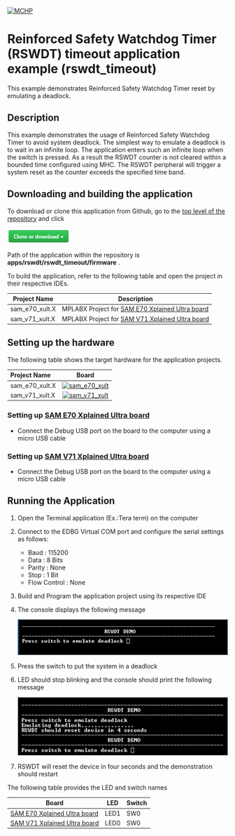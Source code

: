 [![MCHP](https://www.microchip.com/ResourcePackages/Microchip/assets/dist/images/logo.png)](https://www.microchip.com)

# Reinforced Safety Watchdog Timer (RSWDT) timeout application example (rswdt_timeout)

This example demonstrates Reinforced Safety Watchdog Timer reset by emulating a deadlock.

## Description

This example demonstrates the usage of Reinforced Safety Watchdog Timer to avoid system deadlock. The simplest way to emulate a deadlock is to wait in an infinite loop. The application enters such an infinite loop when the switch is pressed. As a result
the RSWDT counter is not cleared within a bounded time configured using MHC. The RSWDT peripheral will trigger a system reset as the counter exceeds the specified time band.

## Downloading and building the application

To download or clone this application from Github, go to the [top level of the repository](https://github.com/Microchip-MPLAB-Harmony/csp_apps_sam_e70_s70_v70_v71) and click

![clone](../../../docs/images/clone.png)

Path of the application within the repository is **apps/rswdt/rswdt_timeout/firmware** .

To build the application, refer to the following table and open the project in their respective IDEs.

| Project Name      | Description                                    |
| ----------------- | ---------------------------------------------- |
| sam_e70_xult.X    | MPLABX Project for [SAM E70 Xplained Ultra board](https://www.microchip.com/DevelopmentTools/ProductDetails/PartNO/DM320113)|
| sam_v71_xult.X    | MPLABX Project for  [SAM V71 Xplained Ultra board](https://www.microchip.com/developmenttools/ProductDetails/atsamv71-xult)|        |

## Setting up the hardware

The following table shows the target hardware for the application projects.

| Project Name| Board|
|:---------|:---------:|
|sam_e70_xult.X|[![sam_e70_xult](https://www.microchip.com/_ImagedCopy/180730-MCU32-PHOTO-DM320113-Angle-7x5.jpg)](https://www.microchip.com/DevelopmentTools/ProductDetails/PartNO/DM320113)|
|sam_v71_xult.X|[![sam_v71_xult](https://www.microchip.com/_ImagedCopy/ATSAMV71-XULT_angle.jpg)](https://www.microchip.com/developmenttools/ProductDetails/atsamv71-xult)|

### Setting up [SAM E70 Xplained Ultra board](https://www.microchip.com/DevelopmentTools/ProductDetails/PartNO/DM320113)

- Connect the Debug USB port on the board to the computer using a micro USB cable

### Setting up [SAM V71 Xplained Ultra board](https://www.microchip.com/developmenttools/ProductDetails/atsamv71-xult)

- Connect the Debug USB port on the board to the computer using a micro USB cable

## Running the Application

1. Open the Terminal application (Ex.:Tera term) on the computer
2. Connect to the EDBG Virtual COM port and configure the serial settings as follows:
    - Baud : 115200
    - Data : 8 Bits
    - Parity : None
    - Stop : 1 Bit
    - Flow Control : None
3. Build and Program the application project using its respective IDE
4. The console displays the following message

    ![output](images/output_rswdt_timeout_1.png)

5. Press the switch to put the system in a deadlock
6. LED should stop blinking and the console should print the following message

    ![output](images/output_rswdt_timeout_2.png)

7. RSWDT will reset the device in four seconds and the demonstration should restart

The following table provides the LED and switch names

| Board | LED  | Switch  |
| ----- | --------- | ------------ |
| [SAM E70 Xplained Ultra board](https://www.microchip.com/DevelopmentTools/ProductDetails/PartNO/DM320113)    |LED1 | SW0 |
| [SAM V71 Xplained Ultra board](https://www.microchip.com/developmenttools/ProductDetails/atsamv71-xult)      |LED0 | SW0 |
